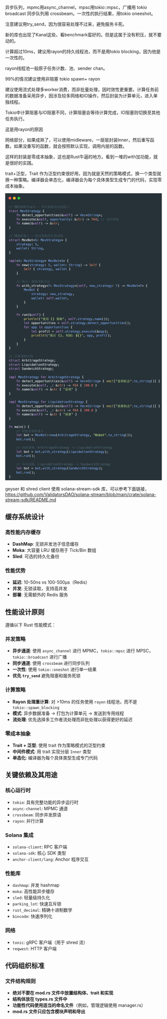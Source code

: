 异步队列，mpmc用async_channel，mpsc用tokio::mpsc，广播用 tokio broadcast
同步队列用 crossbeam。一次性的执行结果，用tokio oneeshot。

注意建议用try_send，因为很容易处理不过来，避免服务卡死。

新的库也出现了Kanal这些，看benchmark蛮好的。但是这属于没有积压，就不要动的。


计算超过10ms，建议用rayon的持久线程池，而不是用tokio blocking，因为他是一次性的。

rayon线程池一般原子任务计数、池、sender chan。

99%的情况建议使用非阻塞 tokio spawn+ rayon


建议使用流式处理多worker消费，而非批量处理，因时效性更重要。计算任务前的数据准备采用异步，因涉及较多网络和IO操作，然后封装为计算单元，进入单独线程。

Tokio中计算阻塞与IO阻塞不同，计算阻塞会等待计算完成，IO阻塞则切换至其他任务执行。

这是用rayon的原因


网络部分，如果成熟了，可以使用midleware，一层层封装Inner，然后重写函数。如果没重写的函数，就会按照默认实现，调用内层的函数。

这样的封装是零成本抽象，这也是Rust牛逼的地方。看到一堆的with加功能，就是很好的实践。


trait+泛型，Trait 作为泛型约束很好用，因为就是天然的策略模式，换一个类型就换一种策略。编译器会单态化，编译器会为每个具体类型生成专门的代码，实现零成本抽象。


![](imgs/trait.jpg)


geyser 和 shred client 使用  solana-stream-sdk 库，可以参考下面链接，
https://github.com/ValidatorsDAO/solana-stream/blob/main/crate/solana-stream-sdk/README.md



## 缓存系统设计

### 高性能内存缓存

- **DashMap**: 无锁并发池子信息缓存
- **Moka**: 大容量 LRU 缓存用于 Tick/Bin 数组
- **Sled**: 可选的持久化备份

### 性能优势
- **延迟**: 10-50ns vs 100-500μs（Redis）
- **并发**: 无锁读取，支持高并发
- **部署**: 无需额外的 Redis 服务


## 性能设计原则

遵循以下 Rust 性能模式：

### 并发策略
- **异步通道**: 使用 `async_channel` 进行 MPMC，`tokio::mpsc` 进行 MPSC，`tokio::broadcast` 进行广播
- **同步通道**: 使用 `crossbeam` 进行同步队列
- **一次性**: 使用 `tokio::oneshot` 进行单一结果
- **优先 `try_send`** 避免阻塞和服务死锁

### 计算策略
- **Rayon 处理重计算**: 对 >10ms 的任务使用 `rayon` 线程池，而不是 `tokio::spawn_blocking`
- **模式**: 异步数据准备 → 打包为计算单元 → 发送到专用线程
- **流处理**: 优先选择多工作者流处理而非批处理以获得更好的延迟

### 零成本抽象
- **Trait + 泛型**: 使用 trait 作为策略模式的泛型约束
- **中间件模式**: 用 trait 实现分层 `Inner` 类型
- **单态化**: 编译器为每个具体类型生成专门代码

## 关键依赖及其用途

### 核心运行时
- `tokio`: 具有完整功能的异步运行时
- `async-channel`: MPMC 通道
- `crossbeam`: 同步并发原语
- `rayon`: 并行计算

### Solana 集成
- `solana-client`: RPC 客户端
- `solana-sdk`: 核心 SDK 类型
- `anchor-client/lang`: Anchor 程序交互

### 性能库
- `dashmap`: 并发 hashmap
- `moka`: 高性能异步缓存
- `sled`: 轻量级持久化
- `parking_lot`: 快速互斥锁
- `rust_decimal`: 精确十进制数学
- `bincode`: 快速序列化

### 网络
- `tonic`: gRPC 客户端（用于 shred 流）
- `reqwest`: HTTP 客户端

## 代码组织标准

### 文件结构规则
- **绝对不要在 mod.rs 文件中放置结构体、trait 和实现**
- **结构体放在 types.rs 文件中**
- **功能性代码使用适当的命名文件**（例如，管理逻辑使用 manager.rs）
- **mod.rs 文件只应包含模块声明和导出**